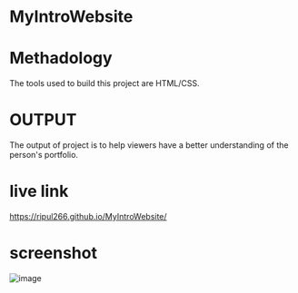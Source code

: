 # MyIntroWebsite
#  Methadology
 The tools used to build this project are HTML/CSS. 
# OUTPUT
The output of project is to help viewers have a better understanding of  the person's portfolio.
# live link
https://ripul266.github.io/MyIntroWebsite/
# screenshot
![image](https://user-images.githubusercontent.com/51872222/208475777-227b84b3-4591-4df4-a31f-4f0de5e24dfa.png)
